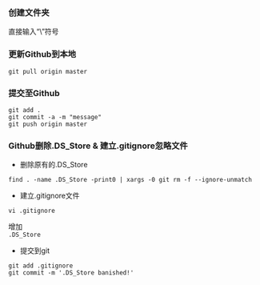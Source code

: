 ### 创建文件夹  
直接输入“\”符号

### 更新Github到本地
```
git pull origin master
```
### 提交至Github
```
git add .
git commit -a -m "message"
git push origin master
```

### Github删除.DS_Store & 建立.gitignore忽略文件
- 删除原有的.DS_Store  

```
find . -name .DS_Store -print0 | xargs -0 git rm -f --ignore-unmatch
```

- 建立.gitignore文件  
```
vi .gitignore
```   
增加  
`.DS_Store`
- 提交到git  

```
git add .gitignore
git commit -m '.DS_Store banished!'
```